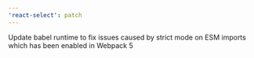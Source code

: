 ```yaml
---
'react-select': patch
---
```


Update babel runtime to fix issues caused by strict mode on ESM imports which has been enabled in Webpack 5
